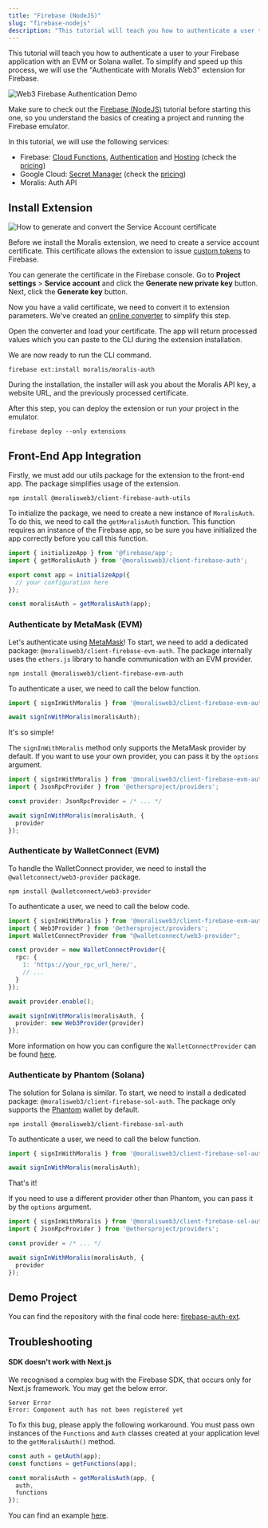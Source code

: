 ```yaml
---
title: "Firebase (NodeJS)"
slug: "firebase-nodejs"
description: "This tutorial will teach you how to authenticate a user to your Firebase application with an EVM or Solana wallet. To simplify and speed up this process, we will use the \"Authenticate with Moralis Web3\" extension for Firebase."
---
```


This tutorial will teach you how to authenticate a user to your Firebase application with an EVM or Solana wallet. To simplify and speed up this process, we will use the \"Authenticate with Moralis Web3\" extension for Firebase.

![Web3 Firebase Authentication Demo](/img/content/4169289-moralis-auth-firebase.gif)

Make sure to check out the [Firebase (NodeJS)](/web3-data-api/integrations/firebase-nodejs) tutorial before starting this one, so you understand the basics of creating a project and running the Firebase emulator. 

In this tutorial, we will use the following services:

- Firebase: [Cloud Functions](https://firebase.google.com/docs/functions), [Authentication](https://firebase.google.com/docs/auth) and [Hosting](https://firebase.google.com/docs/hosting) (check the [pricing](https://firebase.google.com/pricing))
- Google Cloud: [Secret Manager](https://cloud.google.com/secret-manager/) (check the [pricing](https://cloud.google.com/secret-manager/pricing))
- Moralis: Auth API

## Install Extension

![How to generate and convert the Service Account certificate](/img/content/befc63c-firebase-cert.gif)

Before we install the Moralis extension, we need to create a service account certificate. This certificate allows the extension to issue [custom tokens](https://firebase.google.com/docs/auth/admin/create-custom-tokens) to Firebase. 

You can generate the certificate in the Firebase console. Go to **Project settings** > **Service account** and click the **Generate new private key** button. Next, click the **Generate key** button.

Now you have a valid certificate, we need to convert it to extension parameters. We've created an [online converter](https://moralisweb3.github.io/firebase-extensions/service-account-converter/) to simplify this step. 

Open the converter and load your certificate. The app will return processed values which you can paste to the CLI during the extension installation.

We are now ready to run the CLI command.

```Text CLI
firebase ext:install moralis/moralis-auth
```



During the installation, the installer will ask you about the Moralis API key, a website URL, and the previously processed certificate.

After this step, you can deploy the extension or run your project in the emulator.

```Text CLI
firebase deploy --only extensions
```



## Front-End App Integration

Firstly, we must add our utils package for the extension to the front-end app. The package simplifies usage of the extension.

```Text CLI
npm install @moralisweb3/client-firebase-auth-utils
```



To initialize the package, we need to create a new instance of `MoralisAuth`. To do this, we need to call the `getMoralisAuth` function. This function requires an instance of the Firebase app, so be sure you have initialized the app correctly before you call this function. 

```typescript
import { initializeApp } from '@firebase/app';
import { getMoralisAuth } from '@moralisweb3/client-firebase-auth';

export const app = initializeApp({
  // your configuration here
});

const moralisAuth = getMoralisAuth(app);
```



### Authenticate by MetaMask (EVM)

Let's authenticate using [MetaMask](https://metamask.io/)! To start, we need to add a dedicated package: `@moralisweb3/client-firebase-evm-auth`. The package internally uses the `ethers.js` library to handle communication with an EVM provider.

```Text CLI
npm install @moralisweb3/client-firebase-evm-auth
```



To authenticate a user, we need to call the below function.

```typescript
import { signInWithMoralis } from '@moralisweb3/client-firebase-evm-auth';

await signInWithMoralis(moralisAuth);
```



It's so simple!

The `signInWithMoralis` method only supports the MetaMask provider by default. If you want to use your own provider, you can pass it by the `options` argument.

```typescript
import { signInWithMoralis } from '@moralisweb3/client-firebase-evm-auth';
import { JsonRpcProvider } from '@ethersproject/providers';

const provider: JsonRpcProvider = /* ... */

await signInWithMoralis(moralisAuth, {
  provider
});
```



### Authenticate by WalletConnect (EVM)

To handle the WalletConnect provider, we need to install the `@walletconnect/web3-provider` package.

```
npm install @walletconnect/web3-provider
```



To authenticate a user, we need to call the below code.

```typescript
import { signInWithMoralis } from '@moralisweb3/client-firebase-evm-auth';
import { Web3Provider } from '@ethersproject/providers';
import WalletConnectProvider from "@walletconnect/web3-provider";

const provider = new WalletConnectProvider({
  rpc: {
    1: 'https://your_rpc_url_here/',
    // ...
  }
});

await provider.enable();

await signInWithMoralis(moralisAuth, {
  provider: new Web3Provider(provider)
});
```



More information on how you can configure the `WalletConnectProvider` can be found [here](https://docs.walletconnect.com/quick-start/dapps/web3-provider).

### Authenticate by Phantom (Solana)

The solution for Solana is similar. To start, we need to install a dedicated package: `@moralisweb3/client-firebase-sol-auth`. The package only supports the [Phantom](https://phantom.app/) wallet by default.

```Text CLI
npm install @moralisweb3/client-firebase-sol-auth
```



To authenticate a user, we need to call the below function.

```typescript
import { signInWithMoralis } from '@moralisweb3/client-firebase-sol-auth';

await signInWithMoralis(moralisAuth);
```



That's it!

If you need to use a different provider other than Phantom, you can pass it by the `options` argument.

```typescript
import { signInWithMoralis } from '@moralisweb3/client-firebase-sol-auth';
import { JsonRpcProvider } from '@ethersproject/providers';

const provider = /* ... */

await signInWithMoralis(moralisAuth, {
  provider
});
```



## Demo Project

You can find the repository with the final code here: [firebase-auth-ext](https://github.com/MoralisWeb3/Moralis-JS-SDK/tree/main/demos/firebase-auth-ext).

## Troubleshooting

#### SDK doesn't work with Next.js

We recognised a complex bug with the Firebase SDK, that occurs only for Next.js framework. You may get the below error.

```
Server Error
Error: Component auth has not been registered yet
```



To fix this bug, please apply the following workaround. You must pass own instances of the `Functions` and `Auth` classes created at your application level to the `getMoralisAuth()` method.

```typescript
const auth = getAuth(app);
const functions = getFunctions(app);

const moralisAuth = getMoralisAuth(app, {
  auth,
  functions
});
```



You can find an example [here](https://github.com/MoralisWeb3/Moralis-JS-SDK/blob/main/demos/firebase-nextjs/hosting/components/Firebase.ts).